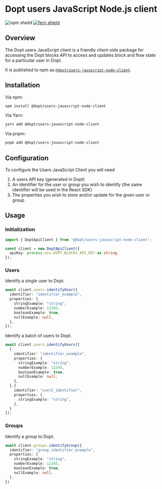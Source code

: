 # Dopt users JavaScript Node.js client

![npm sheild](https://img.shields.io/npm/v/%40dopt/users-javascript-node-client)
[![fern shield](https://img.shields.io/badge/%F0%9F%8C%BF-SDK%20generated%20by%20Fern-brightgreen)](https://github.com/fern-api/fern)

## Overview

The Dopt users JavaScript client is a friendly client-side package for accessing the Dopt blocks API to access and updates block and flow state for a particular user in Dopt.

It is published to npm as [`@dopt/users-javascript-node-client`](https://www.npmjs.com/package/@dopt/blocks-javascript-node-client).

## Installation

Via npm:

```bash
npm install @dopt/users-javascript-node-client
```

Via Yarn:

```bash
yarn add @dopt/users-javascript-node-client
```

Via pnpm:

```bash
pnpm add @dopt/users-javascript-node-client
```

## Configuration

To configure the Users JavaScript Client you will need

1. A users API key (generated in Dopt)
1. An identifier for the user or group you wish to identify (the same identifier will be used in the React SDK)
1. The properties you wish to store and/or update for the given user or group


## Usage

### Initialization

```ts
import { DoptApiClient } from '@dopt/users-javascript-node-client';

const client = new DoptApiClient({
  apiKey: process.env.DOPT_BLOCKS_API_KEY as string,
});
```

### Users

Identify a single user to Dopt.

```ts
await client.users.identifyUser({
  identifier: "identifier_example",
  properties: {
    stringExample: "string",
    numberExample: 12345,
    booleanExample: true,
    nullExample: null,
  },
});
```

Identify a batch of users to Dopt.

```ts
await client.users.identifyUsers([
  {
    identifier: "identifier_example",
    properties: {
      stringExample: "string",
      numberExample: 12345,
      booleanExample: true,
      nullExample: null,
    },
  },{
    identifier: "user2_identifier",
    properties: {
      stringExample: "string",
    },
  }
]);
```

### Groups

Identify a group to Dopt.

```ts
await client.groups.identifyGroup({
  identifier: "group_identifier_example",
  properties: {
    stringExample: "string",
    numberExample: 12345,
    booleanExample: true,
    nullExample: null,
  },
})
```
